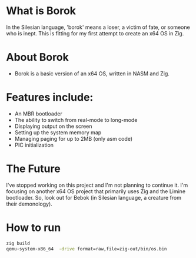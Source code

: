 # What is Borok
In the Silesian language, 'borok' means a loser, a victim of fate, or someone who is inept.
This is fitting for my first attempt to create an x64 OS in Zig.

# About Borok
- Borok is a basic version of an x64 OS, written in NASM and Zig.

# Features include:
- An MBR bootloader
- The ability to switch from real-mode to long-mode
- Displaying output on the screen
- Setting up the system memory map
- Managing paging for up to 2MB (only asm code)
- PIC initialization

# The Future
I've stopped working on this project and I'm not planning to continue it. I'm focusing on another x64 OS project that primarily uses Zig and the Limine bootloader.
So, look out for Bebok (in Silesian language, a creature from their demonology).

# How to run
```bash
zig build
qemu-system-x86_64  -drive format=raw,file=zig-out/bin/os.bin
```